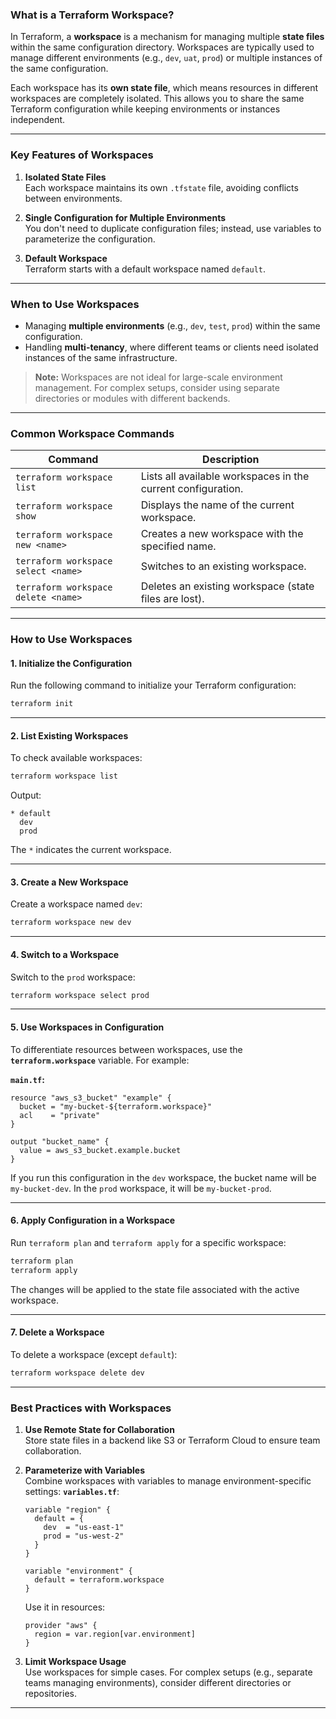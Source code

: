 ### **What is a Terraform Workspace?**

In Terraform, a **workspace** is a mechanism for managing multiple **state files** within the same configuration directory. Workspaces are typically used to manage different environments (e.g., `dev`, `uat`, `prod`) or multiple instances of the same configuration.

Each workspace has its **own state file**, which means resources in different workspaces are completely isolated. This allows you to share the same Terraform configuration while keeping environments or instances independent.

---

### **Key Features of Workspaces**

1. **Isolated State Files**  
   Each workspace maintains its own `.tfstate` file, avoiding conflicts between environments.

2. **Single Configuration for Multiple Environments**  
   You don't need to duplicate configuration files; instead, use variables to parameterize the configuration.

3. **Default Workspace**  
   Terraform starts with a default workspace named `default`.

---

### **When to Use Workspaces**

- Managing **multiple environments** (e.g., `dev`, `test`, `prod`) within the same configuration.
- Handling **multi-tenancy**, where different teams or clients need isolated instances of the same infrastructure.

> **Note:** Workspaces are not ideal for large-scale environment management. For complex setups, consider using separate directories or modules with different backends.

---

### **Common Workspace Commands**

| Command                             | Description                                                  |
| ----------------------------------- | ------------------------------------------------------------ |
| `terraform workspace list`          | Lists all available workspaces in the current configuration. |
| `terraform workspace show`          | Displays the name of the current workspace.                  |
| `terraform workspace new <name>`    | Creates a new workspace with the specified name.             |
| `terraform workspace select <name>` | Switches to an existing workspace.                           |
| `terraform workspace delete <name>` | Deletes an existing workspace (state files are lost).        |

---

### **How to Use Workspaces**

#### **1. Initialize the Configuration**

Run the following command to initialize your Terraform configuration:

```bash
terraform init
```

---

#### **2. List Existing Workspaces**

To check available workspaces:

```bash
terraform workspace list
```

Output:

```
* default
  dev
  prod
```

The `*` indicates the current workspace.

---

#### **3. Create a New Workspace**

Create a workspace named `dev`:

```bash
terraform workspace new dev
```

---

#### **4. Switch to a Workspace**

Switch to the `prod` workspace:

```bash
terraform workspace select prod
```

---

#### **5. Use Workspaces in Configuration**

To differentiate resources between workspaces, use the **`terraform.workspace`** variable. For example:

**`main.tf`:**

```hcl
resource "aws_s3_bucket" "example" {
  bucket = "my-bucket-${terraform.workspace}"
  acl    = "private"
}

output "bucket_name" {
  value = aws_s3_bucket.example.bucket
}
```

If you run this configuration in the `dev` workspace, the bucket name will be `my-bucket-dev`. In the `prod` workspace, it will be `my-bucket-prod`.

---

#### **6. Apply Configuration in a Workspace**

Run `terraform plan` and `terraform apply` for a specific workspace:

```bash
terraform plan
terraform apply
```

The changes will be applied to the state file associated with the active workspace.

---

#### **7. Delete a Workspace**

To delete a workspace (except `default`):

```bash
terraform workspace delete dev
```

---

### **Best Practices with Workspaces**

1. **Use Remote State for Collaboration**  
   Store state files in a backend like S3 or Terraform Cloud to ensure team collaboration.

2. **Parameterize with Variables**  
   Combine workspaces with variables to manage environment-specific settings:
   **`variables.tf`**:

   ```hcl
   variable "region" {
     default = {
       dev  = "us-east-1"
       prod = "us-west-2"
     }
   }

   variable "environment" {
     default = terraform.workspace
   }
   ```

   Use it in resources:

   ```hcl
   provider "aws" {
     region = var.region[var.environment]
   }
   ```

3. **Limit Workspace Usage**  
   Use workspaces for simple cases. For complex setups (e.g., separate teams managing environments),
   consider different directories or repositories.

---
